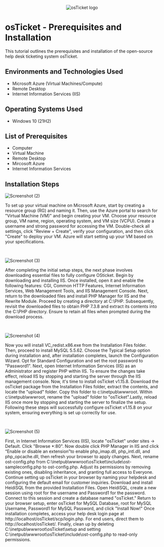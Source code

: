 <p align="center">
<img src="https://i.imgur.com/Clzj7Xs.png" alt="osTicket logo"/>
</p>

<h1>osTicket - Prerequisites and Installation</h1>
This tutorial outlines the prerequisites and installation of the open-source help desk ticketing system osTicket.<br />



<h2>Environments and Technologies Used</h2>

- Microsoft Azure (Virtual Machines/Compute)
- Remote Desktop
- Internet Information Services (IIS)

<h2>Operating Systems Used </h2>

- Windows 10</b> (21H2)

<h2>List of Prerequisites</h2>

- Computer 
- Virtual Machine
- Remote Desktop
- Mircosoft Azure
- Internet Information Services

<h2>Installation Steps</h2>

![Screenshot (2)](https://github.com/user-attachments/assets/353573c9-3b5d-4459-8de8-f8346108cab6)

 
To set up your virtual machine on Microsoft Azure, start by creating a resource group (RG) and naming it. Then, use the Azure portal to search for "Virtual Machine (VM)" and begin creating your VM. Choose your resource group, VM name, region, operating system, and VM size (VCPU). Create a username and strong password for accessing the VM. Double-check all settings, click "Review + Create", verify your configuration, and then click "Create" to deploy your VM. Azure will start setting up your VM based on your specifications.
</p>
<br />

![Screenshot (3)](https://github.com/user-attachments/assets/fe75be67-21b4-44b5-bb30-d14f43a362a4)


After completing the initial setup steps, the next phase involves downloading essential files to fully configure OSticket. Begin by downloading and installing IIS. Once installed, open it and enable the following features: CGI, Common HTTP Features, Internet Information Services, Web Management Tools, and IIS Management Console. Next, return to the downloaded files and install PHP Manager for IIS and the Rewrite Module. Proceed by creating a directory at C:\PHP. Subsequently, revisit the downloaded files to obtain PHP 7.3.8 and extract its contents into the C:\PHP directory. Ensure to retain all files when prompted during the download process.
</p>
<br />

![Screenshot (4)](https://github.com/user-attachments/assets/58fca7d3-4853-47f3-95a2-010e46533339)

Now you will install VC_redist.x86.exe from the Installation Files folder. Then, proceed to install MySQL 5.5.62. Choose the Typical Setup option during installation and, after installation completes, launch the Configuration Wizard. Opt for Standard Configuration and set the root password to "Password1". Next, open Internet Information Services (IIS) as an Administrator and register PHP within IIS. To ensure the changes take effect, reload IIS by stopping and starting the server through the IIS management console. Now, it's time to install osTicket v1.15.8. Download the osTicket package from the Installation Files folder, extract the contents, and locate the "upload" folder. Copy this folder to c:\inetpub\wwwroot. Within c:\inetpub\wwwroot, rename the "upload" folder to "osTicket".Lastly, reload IIS once more by stopping and starting the server to finalize the setup. Following these steps will successfully configure osTicket v1.15.8 on your system, ensuring everything is set up correctly for use.
</p>
<br />

![Screenshot (5)](https://github.com/user-attachments/assets/2a4c9185-1150-4a8e-8f57-f345de787a9f)

First, in Internet Information Services (IIS), locate "osTicket" under sites -> Default. Click "Browse *:80". Now double click PHP Manager in IIS and click “Enable or disable an extension”to enable php_imap.dll, php_intl.dll, and php_opcache.dll, then refresh your browser to apply changes. Next, rename ost-config.php from C:\inetpub\wwwroot\osTicket\include\ost-sampleconfig.php to ost-config.php. Adjust its permissions by removing existing ones, disabling inheritance, and granting full access to Everyone. Continue setting up osTicket in your browser by naming your helpdesk and configuring the default email for customer inquiries. Download and install HeidiSQL from the provided Installation Files. Open HeidiSQL, create a new session using root for the username and Password1 for the password. Connect to this session and create a database named "osTicket." Return to your browser setup, enter osTicket for MySQL Database, root for MySQL Username, Password1 for MySQL Password, and click "Install Now!" Once installation completes, access your help desk login page at http://localhost/osTicket/scp/login.php. For end users, direct them to http://localhost/osTicket/. Finally, clean up by deleting C:\inetpub\wwwroot\osTicket\setup and setting C:\inetpub\wwwroot\osTicket\include\ost-config.php to read-only permissions.
</p>
<br />
